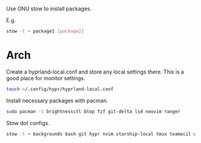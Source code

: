 Use GNU stow to install packages.

E.g.

```sh
stow -t ~ package1 [package2]
```

# Arch

Create a hyprland-local.conf and store any local settings there.
This is a good place for monitor settings.
```sh
touch ~/.config/hypr/hyprland-local.conf
```

Install necessary packages with pacman.
```sh
sudo pacman -S brightnessctl btop fzf git-delta lsd neovim ranger
```

Stow dot configs.
```sh
stow -t ~ backgrounds bash git hypr nvim starship-local tmux teamocil waybar wofi
```
